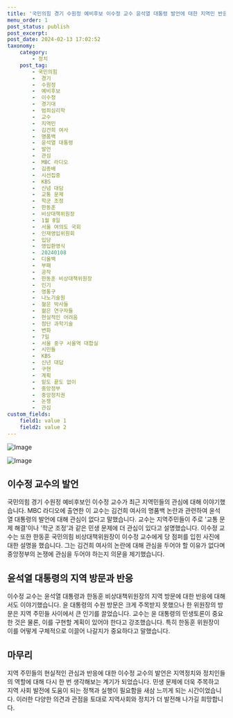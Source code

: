```yaml
---
title: '국민의힘 경기 수원정 예비후보 이수정 교수 윤석열 대통령 발언에 대한 지역민 반응'
menu_order: 1
post_status: publish
post_excerpt: 
post_date: 2024-02-13 17:02:52
taxonomy:
    category:
        - 정치
    post_tag:
        - 국민의힘
        -  경기
        -  수원정
        -  예비후보
        -  이수정
        -  경기대
        -  범죄심리학
        -  교수
        -  지역민
        -  김건희 여사
        -  명품백
        -  윤석열 대통령
        -  발언
        -  관심
        -  MBC 라디오
        -  김종배
        -  시선집중
        -  KBS
        -  신념 대담
        -  교통 문제
        -  학군 조정
        -  한동훈
        -  비상대책위원장
        -  1월 8일
        -  서울 여의도 국회
        -  인재영입위원회
        -  입당
        -  영입환영식
        -  20240108
        -  디올백
        -  부패
        -  공작
        -  한동훈 비상대책위원장
        -  인기
        -  영통구
        -  나노기술원
        -  젊은 박사들
        -  젊은 연구자들
        -  현실적인 어려움
        -  첨단 과학기술
        -  변화
        -  7일
        -  서울 중구 서울역 대합실
        -  시민들
        -  KBS
        -  신년 대담
        -  구현
        -  계획
        -  밑도 끝도 없이
        -  중앙정부
        -  중앙정치권
        -  논쟁
        -  관심
custom_fields:
    field1: value 1
    field2: value 2
---
```


![Image](https://imgnews.pstatic.net/image/031/2024/02/13/0000812130_001_20240213110303571.jpg?type=w647)

![Image](https://imgnews.pstatic.net/image/031/2024/02/13/0000812130_002_20240213110303594.jpg?type=w647)

## 이수정 교수의 발언
국민의힘 경기 수원정 예비후보인 이수정 교수가 최근 지역민들의 관심에 대해 이야기했습니다. MBC 라디오에 출연한 이 교수는 김건희 여사의 명품백 논란과 관련하여 윤석열 대통령의 발언에 대해 관심이 없다고 말했습니다. 교수는 지역주민들이 주로 '교통 문제 해결'이나 '학군 조정'과 같은 민생 문제에 더 관심이 있다고 설명했습니다.
이수정 교수는 또한 한동훈 국민의힘 비상대책위원장이 이수정 교수에게 당 점퍼를 입힌 사진에 대한 설명을 했습니다. 그는 김건희 여사의 논란에 대해 관심을 두어야 할 이유가 없다며 중앙정부의 논쟁에 관심을 두어야 하는지 의문을 제기했습니다.
## 윤석열 대통령의 지역 방문과 반응
이수정 교수는 윤석열 대통령과 한동훈 비상대책위원장의 지역 방문에 대한 반응에 대해서도 이야기했습니다. 윤 대통령의 수원 방문은 크게 주목받지 못했으나 한 위원장의 방문은 지역 주민들 사이에서 큰 인기를 끌었습니다.
교수는 윤 대통령의 민생토론이 중요한 것은 물론, 이를 구현할 계획이 있어야 한다고 강조했습니다. 특히 한동훈 위원장이 이를 어떻게 구체적으로 이끌어 나갈지가 중요하다고 말했습니다.
## 마무리
지역 주민들의 현실적인 관심과 반응에 대한 이수정 교수의 발언은 지역정치와 정치인들의 역할에 대해 다시 한 번 생각해보는 계기가 되었습니다. 민생 문제에 더욱 주목하고 지역 사회 발전에 도움이 되는 정책과 실행이 필요함을 새삼 느끼게 되는 시간이었습니다. 이러한 다양한 의견과 관점을 토대로 지역사회와 정치가 더 발전해 나가길 희망합니다.
